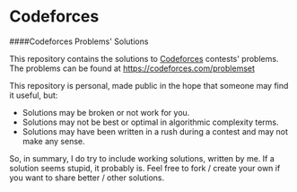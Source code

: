 # Codeforces
####Codeforces Problems' Solutions

This repository contains the solutions to [Codeforces](https://codeforces.com) contests' problems.
The problems can be found at https://codeforces.com/problemset


This repository is personal, made public in the hope that someone may find it useful, but:
- Solutions may be broken or not work for you.
- Solutions may not be best or optimal in algorithmic complexity terms.
- Solutions may have been written in a rush during a contest and may not make any sense.


So, in summary, I do try to include working solutions, written by me.
If a solution seems stupid, it probably is. Feel free to fork / create your own if you want to share better / other solutions.
